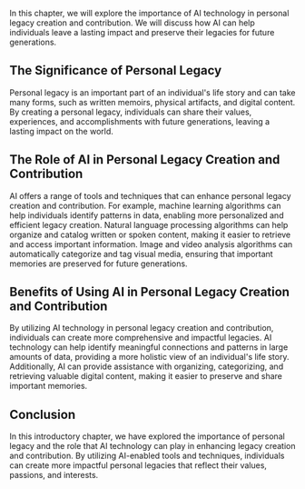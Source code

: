 
In this chapter, we will explore the importance of AI technology in personal legacy creation and contribution. We will discuss how AI can help individuals leave a lasting impact and preserve their legacies for future generations.

The Significance of Personal Legacy
-----------------------------------

Personal legacy is an important part of an individual's life story and can take many forms, such as written memoirs, physical artifacts, and digital content. By creating a personal legacy, individuals can share their values, experiences, and accomplishments with future generations, leaving a lasting impact on the world.

The Role of AI in Personal Legacy Creation and Contribution
-----------------------------------------------------------

AI offers a range of tools and techniques that can enhance personal legacy creation and contribution. For example, machine learning algorithms can help individuals identify patterns in data, enabling more personalized and efficient legacy creation. Natural language processing algorithms can help organize and catalog written or spoken content, making it easier to retrieve and access important information. Image and video analysis algorithms can automatically categorize and tag visual media, ensuring that important memories are preserved for future generations.

Benefits of Using AI in Personal Legacy Creation and Contribution
-----------------------------------------------------------------

By utilizing AI technology in personal legacy creation and contribution, individuals can create more comprehensive and impactful legacies. AI technology can help identify meaningful connections and patterns in large amounts of data, providing a more holistic view of an individual's life story. Additionally, AI can provide assistance with organizing, categorizing, and retrieving valuable digital content, making it easier to preserve and share important memories.

Conclusion
----------

In this introductory chapter, we have explored the importance of personal legacy and the role that AI technology can play in enhancing legacy creation and contribution. By utilizing AI-enabled tools and techniques, individuals can create more impactful personal legacies that reflect their values, passions, and interests.
